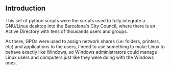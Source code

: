 ## Introduction
This set of python scripts were the scripts used to fully integrate a GNU/Linux desktop into the Barcelona's City Council, where there is an Active Directory with tens of thousands users and groups.

As there, GPOs were used to assign network shares (i.e: folders, printers, etc) and applications to the users, I need to use something to make Linux to behave exactly like Windows, so Windows administrators could manage Linux users and computers just like they were doing with the Windows ones.



    



